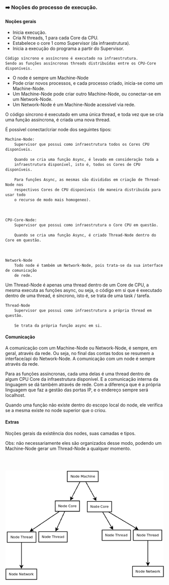 ### :arrow_right: Noções do processo de execução.

#### Noções gerais

- Inicia execução.
- Cria N threads, 1 para cada Core da CPU.
- Estabelece o core 1 como Supervisor (da infraestrutura).
- Inicia a execução do programa a partir do Supervisor.
```
Código síncrono e assíncrono é executado na infraestrutura.
Sendo as funções assíncronas threads distribuídas entre os CPU-Core disponíveis.
```
- O node é sempre um Machine-Node
- Pode criar novos processos, e cada processo criado, inicia-se como um Machine-Node.
- Um Machine-Node pode criar outro Machine-Node, ou conectar-se em um Network-Node.
- Um Network-Node é um Machine-Node acessível via rede.


O código síncrono é executado em uma única thread, e toda vez que se cria uma função assíncrona, é criada uma nova thread.

É possível conectar/criar node dos seguintes tipos:

```
Machine-Node:
    Supervisor que possui como infraestrutura todos os Cores CPU disponíveis.
    
    Quando se cria uma função Async, é levado em consideração toda a 
    infraestrutura disponível, isto é, todos os Cores de CPU disponíveis.

    Para funções Async, as mesmas são divididas em criação de Thread-Node nos
    respectivos Cores de CPU disponíveis (de maneira distribuída para usar todo
    o recurso de modo mais homogeneo).



CPU-Core-Node:
    Supervisor que possui como infraestrutura o Core CPU em questão.
    
    Quando se cria uma função Async, é criado Thread-Node dentro do Core em questão.



Network-Node
    Todo node é também um Network-Node, pois trata-se da sua interface de comunicação
    de rede.
```

Um Thread-Node é apenas uma thread dentro de um Core de CPU, a mesma executa as funções async, ou seja, o código em si que é executado dentro de uma thread, é síncrono, isto é, se trata de uma task / tarefa.

```
Thread-Node
    Supervisor que possui como infraestrutura a própria thread em questão.

    Se trata da própria função async em si.

```

#### Comunicação

A comunicação com um Machine-Node ou Network-Node, é sempre, em geral, através da rede. Ou seja, no final das contas todos se resumem a interface/api do Network-Node. A comunicação com um node é sempre através da rede.

Para as funções assíncronas, cada uma delas é uma thread dentro de algum CPU Core da infraestrutura disponível. E a comunicação interna da linguagem se dá também através de rede. Com a diferença que é a própria linguagem que faz a gestão das portas IP, e o endereço sempre será localhost.

Quando uma função não existe dentro do escopo local do node, ele verifica se a mesma existe no node superior que o criou.


#### Extras

Noções gerais da existẽncia dos nodes, suas camadas e tipos.

Obs: não necessariamente eles são organizados desse modo, podendo um Machine-Node gerar um Thread-Node a qualquer momento.

<br><Br>

<p align="center">
    <img src="images/fluxo-4.png" />
</p>


